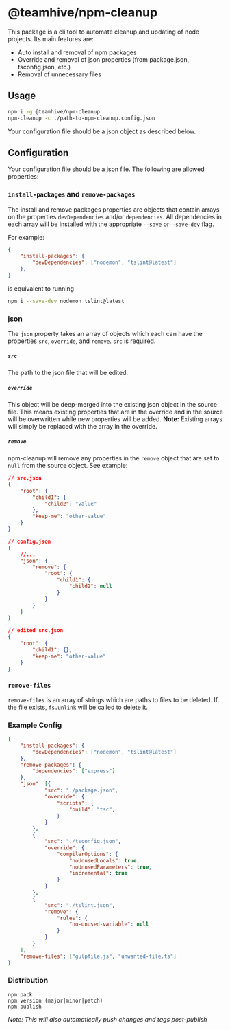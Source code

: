 # @teamhive/npm-cleanup

This package is a cli tool to automate cleanup and updating of node projects.  Its main features are:
- Auto install and removal of npm packages
- Override and removal of json properties (from package.json, tsconfig.json, etc.)
- Removal of unnecessary files

## Usage
```sh
npm i -g @teamhive/npm-cleanup
npm-cleanup -c ./path-to-npm-cleanup.config.json
```

Your configuration file should be a json object as described below.

## Configuration

Your configuration file should be a json file.  The following are allowed properties:

### `install-packages` and `remove-packages`

The install and remove packages properties are objects that contain arrays on the properties `devDependencies`
and/or `dependencies`.  All dependencies in each array will be installed with the appropriate `--save` or`--save-dev` flag.

For example:
```json
{
    "install-packages": {
        "devDependencies": ["nodemon", "tslint@latest"]
    },
}
```
is equivalent to running
```sh
npm i --save-dev nodemon tslint@latest
```

### json
The `json` property takes an array of objects which each can have the properties `src`, `override`,
and `remove`. `src` is required.

##### `src`
The path to the json file that will be edited.

##### `override`
This object will be deep-merged into the existing json object in the source file.  This means existing 
properties that are in the override and in the source will be overwritten while new properties will be added.
**Note:** Existing arrays will simply be replaced with the array in the override.

##### `remove`
npm-cleanup will remove any properties in the `remove` object that are set to `null` from the source object.
See example:

```json
// src.json
{
    "root": {
        "child1": {
            "child2": "value"
        },
        "keep-me": "other-value"
    }
}

// config.json
{
    //...
    "json": {
        "remove": {
            "root": {
                "child1": {
                    "child2": null
                }
            }
        }
    }
}

// edited src.json
{
    "root": {
        "child1": {},
        "keep-me": "other-value"
    }
}

```

### `remove-files`
`remove-files` is an array of strings which are paths to files to be deleted.  If the file exists, `fs.unlink` will be
called to delete it.

### Example Config

```json
{
    "install-packages": {
        "devDependencies": ["nodemon", "tslint@latest"]
    },
    "remove-packages": {
        "dependencies": ["express"]
    },
    "json": [{
            "src": "./package.json",
            "override": {
                "scripts": {
                    "build": "tsc",
                }
            }
        },
        {
            "src": "./tsconfig.json",
            "override": {
                "compilerOptions": {
                    "noUnusedLocals": true,
                    "noUnusedParameters": true,
                    "incremental": true
                }
            }
        },
        {
            "src": "./tslint.json",
            "remove": {
                "rules": {
                    "no-unused-variable": null
                }
            }
        }
    ],
    "remove-files": ["gulpfile.js", "unwanted-file.ts"]
}
```

### Distribution
```
npm pack
npm version (major|minor|patch)
npm publish
```

_Note: This will also automatically push changes and tags post-publish_
